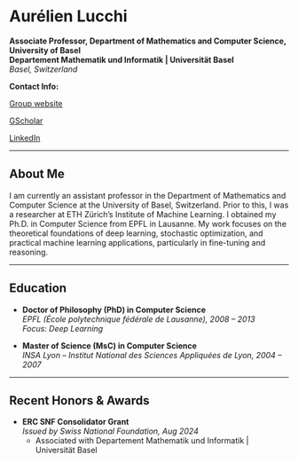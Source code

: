 # Aurélien Lucchi

**Associate Professor, Department of Mathematics and Computer Science, University of Basel**  
**Departement Mathematik und Informatik | Universität Basel**  
*Basel, Switzerland*  

**Contact Info:**

[Group website](https://omls.dmi.unibas.ch/en/)

[GScholar](https://scholar.google.com/citations?user=V1ONSgIAAAAJ&hl=en)

[LinkedIn](https://www.linkedin.com/in/aurelien-lucchi-aa18835/)

---

## About Me

I am currently an assistant professor in the Department of Mathematics and Computer Science at the University of Basel, Switzerland. Prior to this, I was a researcher at ETH Zürich’s Institute of Machine Learning. I obtained my Ph.D. in Computer Science from EPFL in Lausanne. My work focuses on the theoretical foundations of deep learning, stochastic optimization, and practical machine learning applications, particularly in fine-tuning and reasoning.

---

## Education

- **Doctor of Philosophy (PhD) in Computer Science**  
  *EPFL (École polytechnique fédérale de Lausanne), 2008 – 2013*  
  *Focus: Deep Learning*

- **Master of Science (MsC) in Computer Science**  
  *INSA Lyon – Institut National des Sciences Appliquées de Lyon, 2004 – 2007*

---

## Recent Honors & Awards

- **ERC SNF Consolidator Grant**  
  *Issued by Swiss National Foundation, Aug 2024*  
  - Associated with Departement Mathematik und Informatik | Universität Basel

